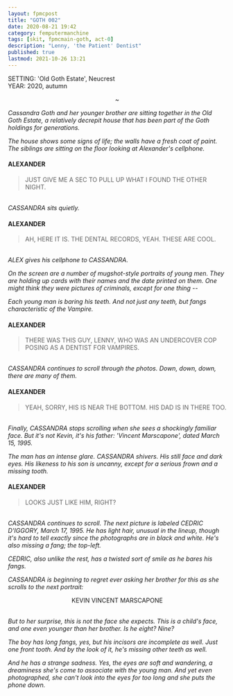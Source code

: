 ```yaml
---
layout: fpmcpost
title: "GOTH 002"
date: 2020-08-21 19:42
category: femputermanchine
tags: [skit, fpmcmain-goth, act-0]
description: "Lenny, 'the Patient' Dentist"
published: true
lastmod: 2021-10-26 13:21
---
```

[//]: # (  8/25/20  -added)
[//]: # ( 10/15/21  -linkout removed)
[//]: # ( 10/26/21  -formatting update)

SETTING: 'Old Goth Estate', Neucrest<br/>
YEAR: 2020, autumn

<center>~</center>

<i>Cassandra Goth and her younger brother are sitting together in the Old Goth Estate, a relatively decrepit house that has been part of the Goth holdings for generations.</i>

<i>The house shows some signs of life; the walls have a fresh coat of paint. The siblings are sitting on the floor looking at Alexander's cellphone.</i>

#### ALEXANDER 

> JUST GIVE ME A SEC TO PULL UP WHAT I FOUND THE OTHER NIGHT.

<br><i>CASSANDRA sits quietly.</i>

#### ALEXANDER 

> AH, HERE IT IS. THE DENTAL RECORDS, YEAH. THESE ARE COOL.

<br><i>ALEX gives his cellphone to CASSANDRA. </i>

<i>On the screen are a number of mugshot-style portraits of young men. They are holding up cards with their names and the date printed on them. One might think they were pictures of criminals, except for one thing --</i>

<i>Each young man is baring his teeth. And not just any teeth, but fangs characteristic of the Vampire.</i>

#### ALEXANDER 

> THERE WAS THIS GUY, LENNY, WHO WAS AN UNDERCOVER COP POSING AS A DENTIST FOR VAMPIRES.

<br><i>CASSANDRA continues to scroll through the photos. Down, down, down, there are many of them.</i>

#### ALEXANDER 

> YEAH, SORRY, HIS IS NEAR THE BOTTOM. HIS DAD IS IN THERE TOO.

<br><i>Finally, CASSANDRA stops scrolling when she sees a shockingly familiar face. But it's not Kevin, it's his father: 'Vincent Marscapone', dated March 15, 1995.</i>

<i>The man has an intense glare. CASSANDRA shivers. His still face and dark eyes. His likeness to his son is uncanny, except for a serious frown and a missing tooth.</i>

#### ALEXANDER 

> LOOKS JUST LIKE HIM, RIGHT?

<br><i>CASSANDRA continues to scroll. The next picture is labeled CEDRIC D'IGGORY, March 17, 1995. He has light hair, unusual in the lineup, though it's hard to tell exactly since the photographs are in black and white. He's also missing a fang; the top-left. </i>

<i>CEDRIC, also unlike the rest, has a twisted sort of smile as he bares his fangs. </i>

<i>CASSANDRA is beginning to regret ever asking her brother for this as she scrolls to the next portrait:</i>

<center>KEVIN VINCENT MARSCAPONE</center>

<br><i>But to her surprise, this is not the face she expects. This is a child's face, and one even younger than her brother. Is he eight? Nine?</i>

<i>The boy has long fangs, yes, but his incisors are incomplete as well. Just one front tooth. And by the look of it, he's missing other teeth as well.</i>

<i>And he has a strange sadness. Yes, the eyes are soft and wandering, a dreaminess she's come to associate with the young man. And yet even photographed, she can't look into the eyes for too long and she puts the phone down.</i>

